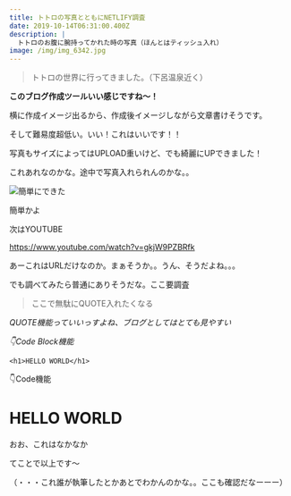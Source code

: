 ```yaml
---
title: トトロの写真とともにNETLIFY調査
date: 2019-10-14T06:31:00.400Z
description: |
  トトロのお腹に腕持ってかれた時の写真（ほんとはティッシュ入れ）
image: /img/img_6342.jpg
---
```

> トトロの世界に行ってきました。（下呂温泉近く）

**このブログ作成ツールいい感じですね〜！**

横に作成イメージ出るから、作成後イメージしながら文章書けそうです。

そして難易度超低い。いい！これはいいです！！

写真もサイズによってはUPLOAD重いけど、でも綺麗にUPできました！

これあれなのかな。途中で写真入れられんのかな。。

![](/img/img_6340.jpg "簡単にできた")

簡単かよ

次はYOUTUBE

<https://www.youtube.com/watch?v=gkjW9PZBRfk>

あーこれはURLだけなのか。まぁそうか。。うん、そうだよね。。。

でも調べてみたら普通にありそうだな。ここ要調査

> ここで無駄にQUOTE入れたくなる

_QUOTE機能っていいっすよね、ブログとしてはとても見やすい_

_👇Code Block機能_

```
<h1>HELLO WORLD</h1>
```

👇Code機能

<h1>HELLO WORLD</h1>



おお、これはなかなか

てことで以上です〜

（・・・これ誰が執筆したとかあとでわかんのかな。。ここも確認だなーーー）
